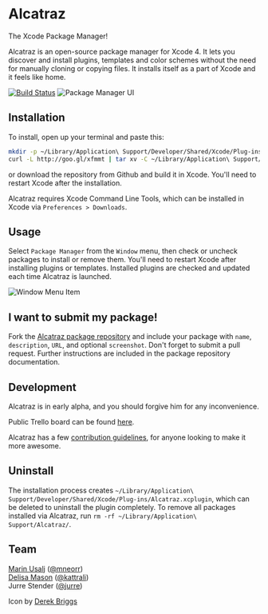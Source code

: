 # Alcatraz
The Xcode Package Manager!

Alcatraz is an open-source package manager for Xcode 4. It lets you discover and install plugins, templates and color schemes without the need for manually cloning or copying files. It installs itself as a part of Xcode and it feels like home.

[![Build Status](https://travis-ci.org/mneorr/Alcatraz.png?branch=master)](https://travis-ci.org/mneorr/Alcatraz)
![Package Manager UI](http://mneorr.github.io/Alcatraz/images/plugin.png)

## Installation

To install, open up your terminal and paste this:

``` bash
mkdir -p ~/Library/Application\ Support/Developer/Shared/Xcode/Plug-ins;
curl -L http://goo.gl/xfmmt | tar xv -C ~/Library/Application\ Support/Developer/Shared/Xcode/Plug-ins -
```
or download the repository from Github and build it in Xcode. You'll need to restart Xcode after the installation.

Alcatraz requires Xcode Command Line Tools, which can be installed in Xcode via `Preferences > Downloads`.

## Usage

Select `Package Manager` from the `Window` menu, then check or uncheck packages to install or remove them. You'll need to restart Xcode after installing plugins or templates. Installed plugins are checked and updated each time Alcatraz is launched.

![Window Menu Item](http://mneorr.github.io/Alcatraz/images/menu.png)

## I want to submit my package!

Fork the [Alcatraz package repository](https://github.com/mneorr/alcatraz-packages) and include your package with `name`, `description`, `URL`, and optional `screenshot`. Don't forget to submit a pull request. Further instructions are included in the package repository documentation.

## Development

Alcatraz is in early alpha, and you should forgive him for any inconvenience.

Public Trello board can be found [here](https://trello.com/b/ZODgq5Av).

Alcatraz has a few [contribution guidelines](https://github.com/mneorr/Alcatraz/blob/master/CONTRIBUTING.md), for anyone looking to make it more awesome.

## Uninstall

The installation process creates `~/Library/Application\ Support/Developer/Shared/Xcode/Plug-ins/Alcatraz.xcplugin`, which can be deleted to uninstall the plugin completely. To remove all packages installed via Alcatraz, run `rm -rf ~/Library/Application\ Support/Alcatraz/`.

## Team

[Marin Usalj](http://mneorr.com) ([@mneorr](https://github.com/mneorr))<br>
[Delisa Mason](http://delisa.me) ([@kattrali](https://github.com/kattrali))<br>
Jurre Stender ([@jurre](https://github.com/jurre))<br>

Icon by [Derek Briggs](http://derekbriggs.com)
